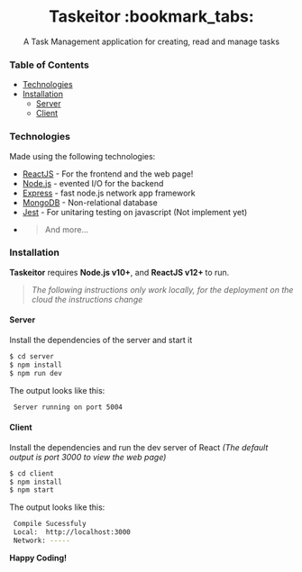 <h1 align="center">Taskeitor :bookmark_tabs: </h1>
<p align="center"> A Task Management application for creating, read and manage tasks</p>

### Table of Contents

- [Technologies](#technologies)
- [Installation](#installation)
  - [Server](#server)
  - [Client](#client)

### Technologies

Made using the following technologies: 
   * [ReactJS] - For the frontend and the web page!
   * [Node.js] - evented I/O for the backend
   * [Express] - fast node.js network app framework 
   * [MongoDB] - Non-relational database
   * [Jest] - For unitaring testing on javascript (Not implement yet)
   * > And more...
 
 
 ### Installation

 <b>Taskeitor</b> requires <b>Node.js v10+</b>, and <b>ReactJS v12+ </b> to run.
 
 > *The following instructions only work locally, for the deployment on the cloud the instructions change*
 
 #### Server 
 Install the dependencies of the server and start it 

```sh
$ cd server
$ npm install 
$ npm run dev
```
 The output looks like this:
 ```sh
  Server running on port 5004
 ```
 
 #### Client 
 Install the dependencies and run the dev server of React *(The default output is port 3000 to view the web page)*
 
 ```sh
 $ cd client
 $ npm install
 $ npm start
 ```
  The output looks like this:
 ```sh
  Compile Sucessfuly
  Local:  http://localhost:3000 
  Network: -----
 ```
 
 
<b align="center"> **Happy Coding!**</b>

 [Node.js]: <http://nodejs.org>
 [Express]: <http://expressjs.com>
 [ReactJs]: <https://reactjs.org>
 [Express]: <https://expressjs.com/>
 [MongoDB]: <https://www.mongodb.com/>
 [Jest]: <https://jestjs.io/>
